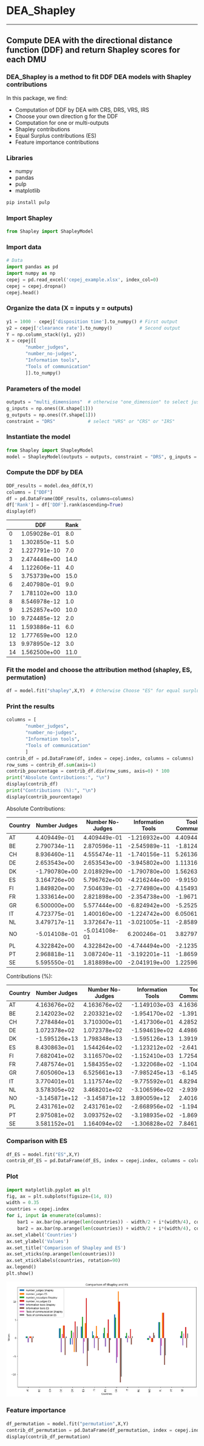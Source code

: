# DEA_Shapley
---
Compute DEA with the directional distance function (DDF) and return Shapley scores for each DMU
---

### DEA_Shapley is a method to fit DDF DEA models with Shapley contributions

In this package, we find:

  * Computation of DDF by DEA with CRS, DRS, VRS, IRS
  * Choose your own direction g for the DDF
  * Computation for one or multi-outputs
  * Shapley contributions
  * Equal Surplus contributions (ES)
  * Feature importance contributions

### Libraries
* numpy
* pandas
* pulp
* matplotlib

```python
pip install pulp
```

### Import Shapley

```python
from Shapley import ShapleyModel
```

### Import data 

```python
# Data
import pandas as pd
import numpy as np
cepej = pd.read_excel('cepej_example.xlsx', index_col=0)
cepej = cepej.dropna()
cepej.head()
```

### Organize the data (X = inputs y = outputs)

```python
y1 = 1000 - cepej['disposition time'].to_numpy() # First output
y2 = cepej['clearance rate'].to_numpy()          # Second output
Y = np.column_stack((y1, y2))
X = cepej[[
       "number_judges",
       "number_no-judges",
       "Information tools",
       "Tools of communication"
       ]].to_numpy()
```

### Parameters of the model

```python
outputs = "multi_dimensions"  # otherwise "one_dimension" to select just one output
g_inputs = np.ones((X.shape[1]))
g_outputs = np.ones((Y.shape[1]))
constraint = "DRS"            # select "VRS" or "CRS" or "IRS"
```

### Instantiate the model

```python
from Shapley import ShapleyModel
model = ShapleyModel(outputs = outputs, constraint = "DRS", g_inputs = g_inputs, g_outputs = g_outputs)
```

### Compute the DDF by DEA

```python
DDF_results = model.dea_ddf(X,Y)
columns = ["DDF"]
df = pd.DataFrame(DDF_results, columns=columns)
df['Rank'] = df['DDF'].rank(ascending=True)
display(df)
```
|    |          DDF          | Rank |
|----|-----------------------|------|
| 0  | 1.059028e-01          | 8.0  |
| 1  | 1.302850e-11          | 5.0  |
| 2  | 1.227791e-10          | 7.0  |
| 3  | 2.474448e+00          | 14.0 |
| 4  | 1.122606e-11          | 4.0  |
| 5  | 3.753739e+00          | 15.0 |
| 6  | 2.407980e-01          | 9.0  |
| 7  | 1.781102e+00          | 13.0 |
| 8  | 8.546978e-12          | 1.0  |
| 9  | 1.252857e+00          | 10.0 |
| 10 | 9.724485e-12          | 2.0  |
| 11 | 1.593886e-11          | 6.0  |
| 12 | 1.777659e+00          | 12.0 |
| 13 | 9.978950e-12          | 3.0  |
| 14 | 1.562500e+00          | 11.0 |


### Fit the model and choose the attribution method (shapley, ES, permutation)

```python
df = model.fit("shapley",X,Y)  # Otherwise Choose "ES" for equal surplus or "permutation" to compute the feature importance
```

### Print the results
```python
columns = [
       "number_judges",
       "number_no-judges",
       "Information tools",
       "Tools of communication"
       ]
contrib_df = pd.DataFrame(df, index = cepej.index, columns = columns)
row_sums = contrib_df.sum(axis=1)
contrib_pourcentage = contrib_df.div(row_sums, axis=0) * 100
print("Absolute Contributions:", "\n")
display(contrib_df)
print("Contributions (%):", "\n")
display(contrib_pourcentage)
```
Absolute Contributions:

| Country | Number Judges | Number No-Judges | Information Tools | Tools of Communication |
|---------|---------------|------------------|-------------------|------------------------|
| AT      | 4.409449e-01  | 4.409449e-01     | -1.216932e+00     | 4.409449e-01           |
| BE      | 2.790734e-11  | 2.870596e-11     | -2.545989e-11     | -1.812491e-11          |
| CH      | 8.936460e-11  | 4.555474e-11     | -1.740156e-11     | 5.261364e-12           |
| DE      | 2.653543e+00  | 2.653543e+00     | -3.945802e+00     | 1.113164e+00           |
| DK      | -1.790780e+00 | 2.018929e+00     | -1.790780e+00     | 1.562631e+00           |
| ES      | 3.164726e+00  | 5.796762e+00     | -4.216244e+00     | -9.915052e-01          |
| FI      | 1.849820e+00  | 7.504639e-01     | -2.774980e+00     | 4.154935e-01           |
| FR      | 1.333614e+00  | 2.821898e+00     | -2.354738e+00     | -1.967127e-02          |
| GR      | 6.500000e+00  | 5.577444e+00     | -6.824942e+00     | -5.252502e+00          |
| IT      | 4.723775e-01  | 1.400160e+00     | -1.224742e+00     | 6.050617e-01           |
| NL      | 3.479717e-11  | 3.372647e-11     | -3.021005e-11     | -2.858911e-11          |
| NO      | -5.014108e-01 | -5.014108e-01    | 6.200246e-01      | 3.827971e-01           |
| PL      | 4.322842e+00  | 4.322842e+00     | -4.744494e+00     | -2.123531e+00          |
| PT      | 2.968818e-11  | 3.087240e-11     | -3.192201e-11     | -1.865961e-11          |
| SE      | 5.595550e-01  | 1.818898e+00     | -2.041919e+00     | 1.225966e+00           |

Contributions (%):

| Country | Number Judges | Number No-Judges | Information Tools | Tools of Communication |
|---------|---------------|------------------|-------------------|------------------------|
| AT      | 4.163676e+02  | 4.163676e+02     | -1.149103e+03     | 4.163676e+02           |
| BE      | 2.142023e+02  | 2.203321e+02     | -1.954170e+02     | -1.391175e+02          |
| CH      | 7.278484e+01  | 3.710300e+01     | -1.417306e+01     | 4.285226e+00           |
| DE      | 1.072378e+02  | 1.072378e+02     | -1.594619e+02     | 4.498634e+01           |
| DK      | -1.595126e+13 | 1.798348e+13     | -1.595126e+13     | 1.391904e+13           |
| ES      | 8.430863e+01  | 1.544264e+02     | -1.123212e+02     | -2.641380e+01          |
| FI      | 7.682041e+02  | 3.116570e+02     | -1.152410e+03     | 1.725486e+02           |
| FR      | 7.487574e+01  | 1.584355e+02     | -1.322068e+02     | -1.104444e+00          |
| GR      | 7.605060e+13  | 6.525661e+13     | -7.985245e+13     | -6.145476e+13          |
| IT      | 3.770401e+01  | 1.117574e+02     | -9.775592e+01     | 4.829455e+01           |
| NL      | 3.578305e+02  | 3.468201e+02     | -3.106596e+02     | -2.939910e+02          |
| NO      | -3.145871e+12 | -3.145871e+12    | 3.890059e+12      | 2.401684e+12           |
| PL      | 2.431761e+02  | 2.431761e+02     | -2.668956e+02     | -1.194566e+02          |
| PT      | 2.975081e+02  | 3.093752e+02     | -3.198935e+02     | -1.869897e+02          |
| SE      | 3.581152e+01  | 1.164094e+02     | -1.306828e+02     | 7.846184e+01           |


### Comparison with ES
```python
df_ES = model.fit("ES",X,Y)
contrib_df_ES = pd.DataFrame(df_ES, index = cepej.index, columns = columns)
```

### Plot
```python
import matplotlib.pyplot as plt
fig, ax = plt.subplots(figsize=(14, 8))
width = 0.35  
countries = cepej.index
for i, input in enumerate(columns):
    bar1 = ax.bar(np.arange(len(countries)) - width/2 + i*(width/4), contrib_df[input], width/4, label=f'{input} Shapley')
    bar2 = ax.bar(np.arange(len(countries)) + width/2 + i*(width/4), contrib_df_ES[input], width/4, label=f'{input} ES')
ax.set_xlabel('Countries')
ax.set_ylabel('Values')
ax.set_title('Comparison of Shapley and ES')
ax.set_xticks(np.arange(len(countries)))
ax.set_xticklabels(countries, rotation=90)
ax.legend()
plt.show()
```
![Example Image](shapley.png)

### Feature importance
```python
df_permutation = model.fit("permutation",X,Y)
contrib_df_permutation = pd.DataFrame(df_permutation, index = cepej.index, columns = columns)
display(contrib_df_permutation)
```

